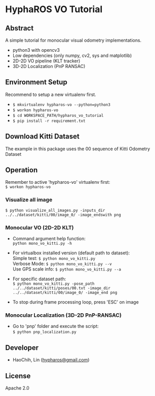 # HyphaROS VO Tutorial

## Abstract  
A simple tutorial for monocular visual odometry implementations.  
* python3 with opencv3  
* Low dependencies (only numpy, cv2, sys and matplotlib)  
* 2D-2D VO pipeline (KLT tracker)  
* 3D-2D Localization (PnP RANSAC)  

## Environment Setup  
Recommend to setup a new virtualenv first.  
* `$ mkvirtualenv hypharos-vo --python=python3`  
* `$ workon hypharos-vo`  
* `$ cd WORKSPACE_PATH/hypharos_vo_tutorial`  
* `$ pip install -r requirement.txt`  

## Download Kitti Dataset
The example in this package uses the 00 sequence of Kitti Odometry Dataset  

## Operation
Remember to active 'hypharos-vo' virtualenv first:  
`$ workon hypharos-vo`  

### Visualize all image
`$ python visualize_all_images.py -inputs_dir ../../dataset/kitti/00/image_0/ -image_endswith png`  

### Monocular VO (2D-2D KLT)
* Command argument help function:  
`python mono_vo_kitti.py -h`  

* For virtualbox installed version (default path to dataset):  
Simple test: `$ python mono_vo_kitti.py`  
Verbose Mode: `$ python mono_vo_kitti.py --v`  
Use GPS scale info: `$ python mono_vo_kitti.py --a`  

* For specific dataset path:  
`$ python mono_vo_kitti.py -pose_path ../../dataset/kitti/poses/00.txt -image_dir ../../dataset/kitti/00/image_0/ -image_end png`  

* To stop during frame processing loop, press 'ESC' on image  

### Monocular Localization (3D-2D PnP-RANSAC)  
* Go to 'pnp' folder and execute the script:  
`$ python pnp_localization.py`  

## Developer  
* HaoChih, Lin (hypharos@gmail.com)  

## License   
Apache 2.0  


